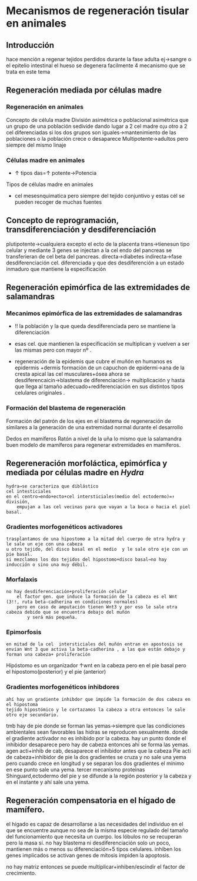 # Mecanismos de regeneración tisular en animales
## Introducción
hace mención a  regenar tejidos  perdidos durante la fase adulta
ej→sangre o el epitelio intestinal
el hueso se degenera facilmente
4 mecanismo que se trata en este tema
## Regeneración mediada por células madre
### Regeneración en animales

Concepto de célula madre
	División asimétrica o poblacional asimétrica que un  grupo de una población sedivide dando lugar a 2 cel madre o¡u otro a 2 cel diferenciadas
		si los dos grupos son iguales→mantenimiento  de  las poblaciones o la población crece o desaparece
	Multipotente→adultos
		pero siempre del mismo linaje
		
### Células madre en animales
- ↑ tipos das=↑ potente→Potencia

Tipos de células madre en animales
- cel mesesnquimatica pero siempre del tejido conjuntivo y  estas cél  se pueden recoger de muchas fuentes

## Concepto de reprogramación, transdiferenciación y desdiferenciación  
plutipotente→cualquiera excepto  el ecto de la placenta
trans→tienesun tipo  celular y mediante 3 genes se injectan a la cel endo del pancreas se transferieran de cel  beta del pancreas.
directa→diabetes
indirecta→fase  desdiferenciación
	cel. diferenciada y que  des desdiferención a un estado inmaduro  que mantiene  la especificación 

## Regeneración epimórfica de las extremidades de salamandras
### Mecanimos epimórfica  de  las extremidades de salamandras
- !! la población y la que queda desdiferenciada  pero  se mantiene la diferenciación 
+ esas cel. que mantienen la especificación se multiplican y vuelven a ser las mismas pero con mayor nº .
-  regeneración  de la epidemis que cubre el muñón 
	en humanos es epidermis +dermis
	formación  de un capuchon de epidermi→ana de la cresta apical
	las cel musculares+ósea ahora  se desdiferencaicin→blastema de diferenciación→ multiplicación y hasta que llega al tamaño adecuado+rediferenciación en sus distintos  tipos celulares originales .
### Formación del blastema de regeneración 
Formación del patrón de los ejes en el  blastema de regeneración de
similares a la generación de una extremidad normal durante el desarrollo

Dedos en mamíferos
	Ratón a nivel de la uña lo mismo que la salamandra
	buen modelo de mamíferos para regenerar extremidades en mamíferos.

## Regereneración morfoláctica, epimórfica  y mediada por células madre en *Hydra*
	hydra→se caracteriza que diblástico
	cel intesticiales
	en el centro→endo+ecto+cel intersticiales(medio del ectodermo)=↑ división,
		empujan a las cel vecinas para que vayan a la boca o hacia el piel basal.
### Gradientes morfogenéticos activadores
	trasplantamos de una hipostomo a la mitad del cuerpo de otra hydra y le sale un eje con una cabeza
	u otro tejido, del disco basal en el medio  y le sale otro eje con un pie basal.
	si mezclamos los dos tejidos del hipostomo+disco basal→no hay inducción o sino una muy débil.
### Morfalaxis
	no hay desdiferenciación+proliferación celular
		el factor gen. que induce la formación de la cabeza es el Wnt (3!!, ruta beta-cadherina en condiciones normales)
		pero en caso de amputación tienen Wnt3 y por eso le sale otra cabeza debido que se encuentra debajo del muñón
			y será más pequeña.
### Epimorfosis
	en mitad de la cel  intersticiales del muñón entran en apostosis se envian Wnt 3 que activa la beta-cadherina , a las que están debajo y forman una cabeza+ proliferación
Hipóstomo es un organizador
	↑wnt en la cabeza  pero en el pie basal pero el hipostomo(posterior) y el pie (anterior)

### Gradientes morfogenéticos inhibdores
	ahí hay un gradiente inhibdor que impide la formación de dos cabeza en el hipostoma
	tejido hipostómico y le cortazamos la cabeza a otra entonces le sale otro eje secundario.
tmb hay de pie
donde se forman las yemas→siempre que las  condiciones ambientales sean favorables
	las hidras se reproducen sexualmente.
	donde el gradiente activador no es inhibido por la cabeza.
	hay un punto donde el inhibidor desaparece pero hay de cabeza entonces ahí se forma las yemas.
	agen acti+inhib de cab, desaparece el inhibidor antes que la cabeza
	Pie
		acti de cabeza+inhibidor de pie
			la dos gradientes se cruza y no sale una yema
			 pero cuando crece en longitud y se separan los dos gradientes
				 el mínimo en ese punto sale una yema.
				tercer mecanismo proteínas Shinguard,ectodermo del pie y se difunde a la región posterior y la cabeza y en el instante y ahí sale una yema.
## Regeneración compensatoria en el hígado de mamífero.
el hígado es capaz de desarrollarse  a las necesidades del individuo en el que se encuentre aunque no sea  de la misma especie
regulado del tamaño  del funcionamiento que necesita un cuerpo.
los lóbulos no se recuperan pero la masa sí.
no hay blastema ni desdiferenciación solo un poco, mantienen más o menos su diferenciación+5 tipos celulares.
inhiben los genes implicados 
se activan genes de mitosis
impiden  la apoptosis.

no hay matriz entonces se puede multiplicar+inhiben/escindir  el factor de crecimiento.
